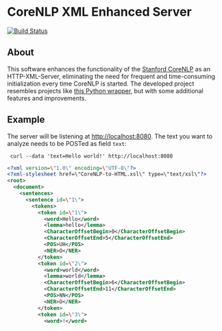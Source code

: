 
# CoreNLP XML Enhanced Server

[![Build Status](https://travis-ci.org/TechTurtleX/CoreNLP-XML-Enhanced-Server.png)](https://travis-ci.org/TechTurtleX/CoreNLP-XML-Enhanced-Server)

## About

This software enhances the functionality of the [Stanford CoreNLP](http://nlp.stanford.edu/software/corenlp.shtml) as an HTTP-XML-Server, eliminating the need for frequent and time-consuming initialization every time CoreNLP is started. The developed project resembles projects like [this Python wrapper](https://github.com/relwell/stanford-corenlp-python), but with some additional features and improvements.

## Example

The server will be listening at <http://localhost:8080>. The text you want to analyze needs to be POSTed as field `text`:

     curl --data 'text=Hello world!' http://localhost:8080

```xml
<?xml version=\"1.0\" encoding=\"UTF-8\"?>
<?xml-stylesheet href=\"CoreNLP-to-HTML.xsl\" type=\"text/xsl\"?>
<root>
  <document>
    <sentences>
      <sentence id=\"1\">
        <tokens>
          <token id=\"1\">
            <word>Hello</word>
            <lemma>hello</lemma>
            <CharacterOffsetBegin>0</CharacterOffsetBegin>
            <CharacterOffsetEnd>5</CharacterOffsetEnd>
            <POS>UH</POS>
            <NER>O</NER>
          </token>
          <token id=\"2\">
            <word>world</word>
            <lemma>world</lemma>
            <CharacterOffsetBegin>6</CharacterOffsetBegin>
            <CharacterOffsetEnd>11</CharacterOffsetEnd>
            <POS>NN</POS>
            <NER>O</NER>
          </token>
          <token id=\"3\">
            <word>!</word>